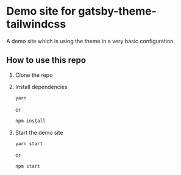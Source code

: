 # Demo site for gatsby-theme-tailwindcss

A demo site which is using the theme in a very basic configuration.

## How to use this repo

1.  Clone the repo
2.  Install dependencies

    ```sh
    yarn
    ```

    or

    ```sh
    npm install
    ```

3.  Start the demo site

    ```sh
    yarn start
    ```

    or

    ```sh
    npm start
    ```
